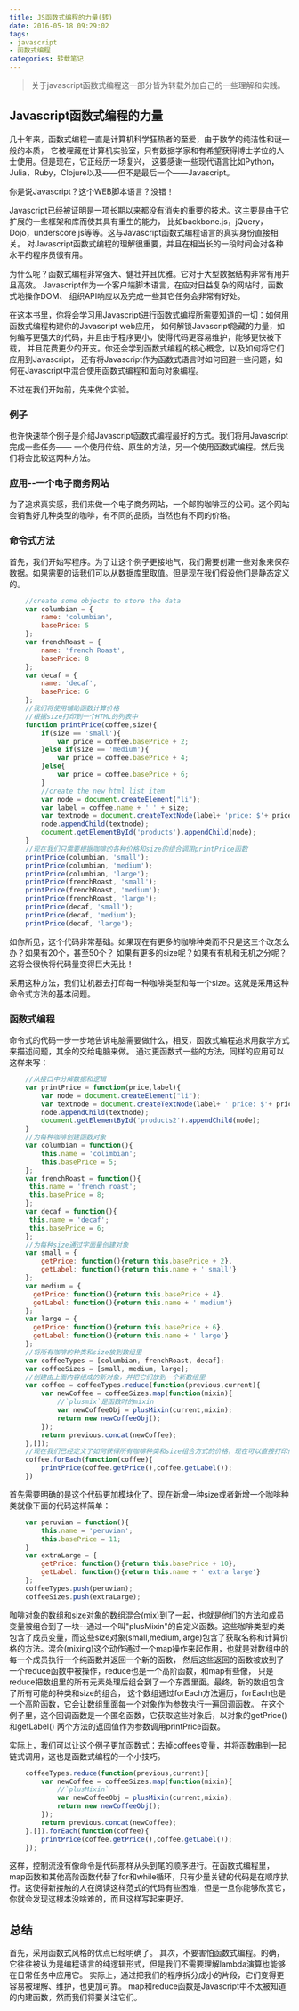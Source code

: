 ```yaml
---
title: JS函数式编程的力量(转)
date: 2016-05-18 09:29:02
tags:
- javascript
- 函数式编程
categories: 转载笔记
---
```

> 关于javascript函数式编程这一部分皆为转载外加自己的一些理解和实践。

## Javascript函数式编程的力量
几十年来，函数式编程一直是计算机科学狂热者的至爱，由于数学的纯洁性和谜一般的本质， 它被埋藏在计算机实验室，只有数据学家和有希望获得博士学位的人士使用。但是现在，它正经历一场复兴， 这要感谢一些现代语言比如Python，Julia，Ruby，Clojure以及——但不是最后一个——Javascript。

你是说Javascript？这个WEB脚本语言？没错！

Javascript已经被证明是一项长期以来都没有消失的重要的技术。这主要是由于它扩展的一些框架和库而使其具有重生的能力， 比如backbone.js，jQuery，Dojo，underscore.js等等。这与Javascript函数式编程语言的真实身份直接相关。 对Javascript函数式编程的理解很重要，并且在相当长的一段时间会对各种水平的程序员很有用。

为什么呢？函数式编程非常强大、健壮并且优雅。它对于大型数据结构非常有用并且高效。 Javascript作为一个客户端脚本语言，在应对日益复杂的网站时，函数式地操作DOM、 组织API响应以及完成一些其它任务会非常有好处。

在这本书里，你将会学习用Javascript进行函数式编程所需要知道的一切：如何用函数式编程构建你的Javascript web应用， 如何解锁Javascript隐藏的力量，如何编写更强大的代码，并且由于程序更小，使得代码更容易维护，能够更快被下载， 并且花费更少的开支。你还会学到函数式编程的核心概念，以及如何将它们应用到Javascript， 还有将Javascript作为函数式语言时如何回避一些问题，如何在Javascript中混合使用函数式编程和面向对象编程。

不过在我们开始前，先来做个实验。
    
### 例子
也许快速举个例子是介绍Javascript函数式编程最好的方式。我们将用Javascript完成一些任务—— 一个使用传统、原生的方法，另一个使用函数式编程。然后我们将会比较这两种方法。

### 应用--一个电子商务网站
为了追求真实感，我们来做一个电子商务网站，一个邮购咖啡豆的公司。这个网站会销售好几种类型的咖啡，有不同的品质，当然也有不同的价格。
    
### 命令式方法
首先，我们开始写程序。为了让这个例子更接地气，我们需要创建一些对象来保存数据。如果需要的话我们可以从数据库里取值。但是现在我们假设他们是静态定义的。
```javascript
    //create some objects to store the data
    var columbian = {
        name: 'columbian',
        basePrice: 5
    };
    var frenchRoast = {
        name: 'french Roast',
        basePrice: 8
    };
    var decaf = {
        name: 'decaf',
        basePrice: 6
    };
    //我们将使用辅助函数计算价格
    //根据size打印到一个HTML的列表中
    function printPrice(coffee,size){
        if(size == 'small'){
            var price = coffee.basePrice + 2;
        }else if(size == 'medium'){
            var price = coffee.basePrice + 4;
        }else{
            var price = coffee.basePrice + 6;
        }
        //create the new html list item
        var node = document.createElement("li");
        var label = coffee.name + ' ' + size;
        var textnode = document.createTextNode(label+ 'price: $'+ price);
        node.appendChild(textnode);
        document.getElementById('products').appendChild(node);
    }
    //现在我们只需要根据咖啡的各种价格和size的组合调用printPrice函数
    printPrice(columbian, 'small');
    printPrice(columbian, 'medium');
    printPrice(columbian, 'large');
    printPrice(frenchRoast, 'small');
    printPrice(frenchRoast, 'medium');
    printPrice(frenchRoast, 'large');
    printPrice(decaf, 'small');
    printPrice(decaf, 'medium');
    printPrice(decaf, 'large');
```
如你所见，这个代码非常基础。如果现在有更多的咖啡种类而不只是这三个改怎么办？如果有20个，甚至50个？ 如果有更多的size呢？如果有有机和无机之分呢？这将会很快将代码量变得巨大无比！

采用这种方法，我们让机器去打印每一种咖啡类型和每一个size。这就是采用这种命令式方法的基本问题。

### 函数式编程
命令式的代码一步一步地告诉电脑需要做什么，相反，函数式编程追求用数学方式来描述问题，其余的交给电脑来做。
通过更函数式一些的方法，同样的应用可以这样来写：
```javascript
    //从接口中分解数据和逻辑
    var printPrice = function(price,label){
        var node = document.createElement("li");
        var textnode = document.createTextNode(label+ ' price: $'+ price);
        node.appendChild(textnode);
        document.getElementById('products2').appendChild(node);
    }
    //为每种咖啡创建函数对象
    var columbian = function(){
        this.name = 'colimbian';
        this.basePrice = 5;
    };
    var frenchRoast = function(){
     this.name = 'french roast';
     this.basePrice = 8;
    };
    var decaf = function(){
     this.name = 'decaf';
     this.basePrice = 6;
    };
    //为每种size通过字面量创建对象
    var small = {
        getPrice: function(){return this.basePrice + 2},
        getLabel: function(){return this.name + ' small'}
    };
    var medium = {
      getPrice: function(){return this.basePrice + 4},
      getLabel: function(){return this.name + ' medium'}
    };
    var large = {
      getPrice: function(){return this.basePrice + 6},
      getLabel: function(){return this.name + ' large'}
    };
    //将所有咖啡的种类和size放到数组里
    var coffeeTypes = [columbian, frenchRoast, decaf];
    var coffeeSizes = [small, medium, large];
    //创建由上面内容组成的新对象，并把它们放到一个新数组里
    var coffee = coffeeTypes.reduce(function(previous,current){
        var newCoffee = coffeeSizes.map(function(mixin){
            //`plusmix`是函数时的mixin
            var newCoffeeObj = plusMixin(current,mixin);
            return new newCoffeeObj();
        });
        return previous.concat(newCoffee);
    },[]);
    //现在我们已经定义了如何获得所有咖啡种类和size组合方式的价格，现在可以直接打印他们了
    coffee.forEach(function(coffee){
        printPrice(coffee.getPrice(),coffee.getLabel());
    })
```

首先需要明确的是这个代码更加模块化了。现在新增一种size或者新增一个咖啡种类就像下面的代码这样简单：
```javascript
    var peruvian = function(){
        this.name = 'peruvian';
        this.basePrice = 11;
    }
    var extraLarge = {
        getPrice: function(){return this.basePrice + 10},
        getLabel: function(){return this.name + ' extra large'}
    };
    coffeeTypes.push(peruvian);
    coffeeSizes.push(extraLarge);
```

咖啡对象的数组和size对象的数组混合(mix)到了一起，也就是他们的方法和成员变量被组合到了一块--通过一个叫"plusMixin"的自定义函数。这些咖啡类型的类包含了成员变量，而这些size对象(small,medium,large)包含了获取名称和计算价格的方法。混合(mixing)这个动作通过一个map操作来起作用，也就是对数组中的每一个成员执行一个纯函数并返回一个新的函数， 然后这些返回的函数被放到了一个reduce函数中被操作，reduce也是一个高阶函数，和map有些像， 只是reduce把数组里的所有元素处理后组合到了一个东西里面。最终，新的数组包含了所有可能的种类和size的组合， 这个数组通过forEach方法遍历，forEach也是一个高阶函数，它会让数组里面每一个对象作为参数执行一遍回调函数。 在这个例子里，这个回调函数是一个匿名函数，它获取这些对象后，以对象的getPrice()和getLabel() 两个方法的返回值作为参数调用printPrice函数。

实际上，我们可以让这个例子更加函数式：去掉coffees变量，并将函数串到一起链式调用，这也是函数式编程的一个小技巧。
```javascript
    coffeeTypes.reduce(function(previous,current){
        var newCoffee = coffeeSizes.map(function(mixin){
            //`plusMixin`
            var newCoffeeObj = plusMixin(current,mixin);
            return new newCoffeeObj();
        });
        return previous.concat(newCoffee);
    }.[]).forEach(function(coffee){
        printPrice(coffee.getPrice(),coffee.getLabel());
    });
```
    
这样，控制流没有像命令是代码那样从头到尾的顺序进行。在函数式编程里，map函数和其他高阶函数代替了for和while循环，只有少量关键的代码是在顺序执行。这使得新接触的人在阅读这样范式的代码有些困难，但是一旦你能够欣赏它，你就会发现这根本没啥难的，而且这样写起来更好。
    
## 总结
首先，采用函数式风格的优点已经明确了。 其次，不要害怕函数式编程。的确，它往往被认为是编程语言的纯逻辑形式，但是我们不需要理解lambda演算也能够在日常任务中应用它。 实际上，通过把我们的程序拆分成小的片段，它们变得更容易被理解、维护，也更加可靠。 map和reduce函数是Javascript中不太被知道的内建函数，然而我们将要关注它们。